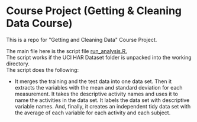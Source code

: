 # Course Project (Getting & Cleaning Data Course)

This is a repo for "Getting and Cleaning Data" Course Project.

The main file here is the script file <a href="https://github.com/sbiryukova/Course-Project-Getting-Cleaning-Data-/blob/master/run_analysis.R">run_analysis.R.</a><br>
The script works if the UCI HAR Dataset folder is unpacked into the working directory.<br>
The script does the following:
<ul><li type: hyphen>It merges the training and the test data into one data set.
Then it extracts the variables with the mean and standard deviation for each measurement. 
It takes the descriptive activity names and uses it to name the activities in the data set.
It labels the data set with descriptive variable names. 
And, finally, it creates an independent tidy data set with the average of each variable for each activity and each subject.</ul>

